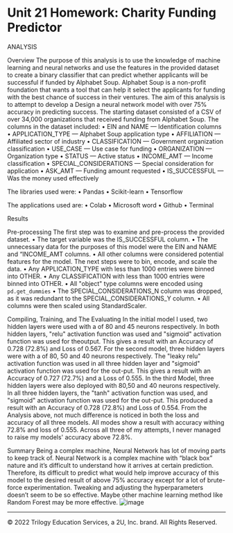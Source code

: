 # Unit 21 Homework: Charity Funding Predictor

ANALYSIS

Overview
The purpose of this analysis is to use the knowledge of machine learning and neural networks  and use the features in the provided dataset to create a binary classifier that can predict whether applicants will be successful if funded by Alphabet Soup. Alphabet Soup is a non-profit foundation that wants a tool that can help it select the applicants for funding with the best chance of success in their ventures.
The aim of this analysis is to attempt to develop a Design a neural network model with over 75% accuracy in predicting success.
The starting dataset consisted of a CSV of over 34,000 organizations that received funding from Alphabet Soup. The columns in the dataset included:
•	EIN and NAME — Identification columns
•	APPLICATION_TYPE — Alphabet Soup application type
•	AFFILIATION — Affiliated sector of industry
•	CLASSIFICATION — Government organization classification
•	USE_CASE — Use case for funding
•	ORGANIZATION — Organization type
•	STATUS — Active status
•	INCOME_AMT — Income classification
•	SPECIAL_CONSIDERATIONS — Special consideration for application
•	ASK_AMT — Funding amount requested
•	IS_SUCCESSFUL — Was the money used effectively

The libraries used were:
•	Pandas
•	Scikit-learn
•	Tensorflow

The applications used are:
•	Colab
•	Microsoft word
•	Github
•	Terminal

Results

Pre-processing
The first step was to examine and pre-process the provided dataset.
•	The target variable was the IS_SUCCESSFUL column.
•	The unnecessary data for the purposes of this model were the EIN and NAME  and “INCOME_AMT columns.
•	All other columns were considered potential features for the model. The next steps were to bin, encode, and scale the data.
•	Any APPLICATION_TYPE with less than 1000 entries were binned into OTHER.
•	Any CLASSIFICATION with less than 1000 entries were binned into OTHER.
•	All "object" type columns were encoded using `pd.get_dummies`
•	The SPECIAL_CONSIDERATIONS_N column was dropped, as it was redundant to the SPECIAL_CONSIDERATIONS_Y column.
•	All columns were then scaled using StandardScaler.

Compiling, Training, and The Evaluating
In the initial model I used, two hidden layers were used with a of 80 and 45 neurons respectively. In both hidden layers, "relu" activation function was used and "sigmoid" activation function was used for theoutput. This gives a result with an Accuracy of 0.728 (72.8%) and Loss of 0.567.
For the second model, three hidden layers were with a of 80, 50 and 40 neurons respectively. The "leaky relu" activation function was used in all three hidden layer and "sigmoid" activation function was used for the out-put. This gives a result with an Accuracy of 0.727 (72.7%) and a Loss of 0.555.
In the third Model, three hidden layers were also deployed with 80,50 and 40 neurons respectively. In all three hidden layers, the "tanh" activation function was used, and "sigmoid" activation function was used for the out-put. This produced a result with an Accuracy of 0.728 (72.8%) and Loss of 0.554.
From the Analysis above, not much difference is noticed in both the loss and accuracy of all three models.
All modes show a result with accuracy withing 72.8% and loss of 0.555. Across all three of my attempts, I never managed to raise my models' accuracy above 72.8%.

Summary
Being a complex machine, Neural Network has lot of moving parts to keep track of. 
Neural Network is a complex machine with “black box” nature and it’s difficult to understand how it arrives at certain prediction. Therefore, its difficult to predict what would help improve accuracy of this model to the desired result of above 75% accuracy except for a lot of brute-force experimentation. Tweaking and adjusting the hyperparameters doesn’t seem to be so effective. 
Maybe other machine learning method like Random Forest may be more effective.
![image](https://user-images.githubusercontent.com/102756389/199887021-95017065-d620-4592-b345-b6f01fae785e.png)

- - - 

© 2022 Trilogy Education Services, a 2U, Inc. brand. All Rights Reserved.	

